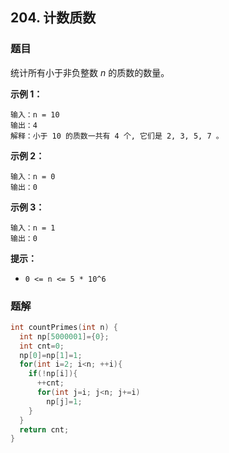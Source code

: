 ## 204. 计数质数

### 题目

统计所有小于非负整数 *n* 的质数的数量。

**示例 1：**

```
输入：n = 10
输出：4
解释：小于 10 的质数一共有 4 个, 它们是 2, 3, 5, 7 。
```

**示例 2：**

```
输入：n = 0
输出：0
```

**示例 3：**

```
输入：n = 1
输出：0
```

**提示：**

- `0 <= n <= 5 * 10^6`

### 题解

```cpp
int countPrimes(int n) {
  int np[5000001]={0};
  int cnt=0;
  np[0]=np[1]=1;
  for(int i=2; i<n; ++i){
    if(!np[i]){
      ++cnt;
      for(int j=i; j<n; j+=i)
        np[j]=1;
    }
  }
  return cnt;
}
```